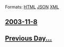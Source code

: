 
Formats: [HTML](2003/11/8/index.html)  [JSON](2003/11/8/index.json)  [XML](2003/11/8/index.xml)  

## [2003-11-8](/news/2003/11/8/index.md)

## [Previous Day...](/news/2003/11/7/index.md)

